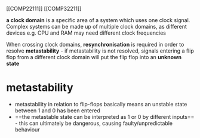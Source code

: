 [[COMP22111]]
[[COMP32211]]

**a clock domain** is a specific area of a system which uses one clock signal. Complex systems can be made up of multiple clock domains, as different devices e.g. CPU and RAM may need different clock frequencies

When crossing clock domains, **resynchronisation** is required in order to resolve **metastability** - if metastability is not resolved, signals entering a flip flop from a different clock domain will put the flip flop into an **unknown state**

# metastability
- metastability in relation to flip-flops basically means an unstable state between 1 and 0 has been entered
- ==the metastable state can be interpreted as 1 or 0 by different inputs== - this can ultimately be dangerous, causing faulty/unpredictable behaviour